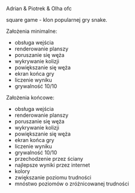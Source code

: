 Adrian & Piotrek & Olha ofc

square game - klon popularnej gry snake.

Założenia minimalne:

- obsługa wejścia
- renderowanie planszy
- poruszanie się węża
- wykrywanie kolizji
- powiększanie się węża
- ekran końca gry
- liczenie wyniku
- grywalność 10/10

Założenia końcowe:

- obsługa wejścia
- renderowanie planszy
- poruszanie się węża
- wykrywanie kolizji
- powiększanie się węża
- ekran końca gry
- liczenie wyniku
- grywalność 10/10
- przechodzenie przez ściany
- najlepsze wyniki przez internet
- kolory
- zwiększanie poziomu trudności
- mnóstwo poziomów o zróżnicowanej trudności

